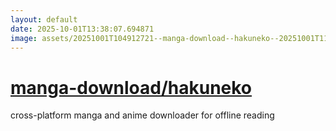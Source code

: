 ```yaml
---
layout: default
date: 2025-10-01T13:38:07.694871
image: assets/20251001T104912721--manga-download--hakuneko--20251001T110112948--cropped.png
---
```


# [manga-download/hakuneko](https://github.com/manga-download/hakuneko)

cross-platform manga and anime downloader for offline reading

